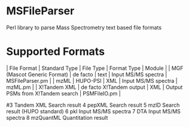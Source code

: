 # MSFileParser
Perl library to parse Mass Spectrometry text based file formats
# Supported Formats
| File Format | Standard Type | File Type | Format Type | Module |
| MGF	(Mascot Generic Format) | de facto | text | Input MS/MS spectra | MSFileParser.pm |
| mzML | HUPO-PSI | XML | Input MS/MS spectra | mzML.pm |
| X!Tandem XML | de facto X!Tandem output | XML | Output PSMs from X!Tandem search | PSMFileIO.pm |


#3	Tandem XML	 Search result
4	pepXML	 Search result
5	mzID	 Search result (HUPO standard) 
6	pkl	 Input MS/MS spectra
7	DTA	 Input MS/MS spectra
8	mzQuantML	 Quantitation result

